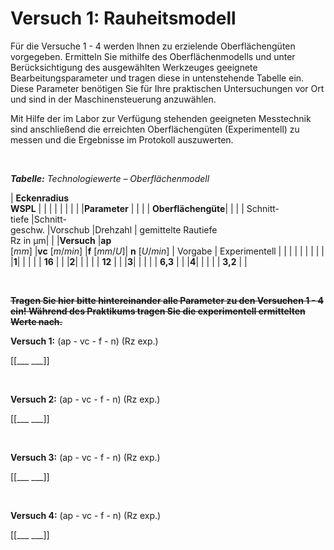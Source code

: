 <!--

author:   Nancy Brinkmann, Ronny Stolze

email:    nancy.brinkmann@hs-magdeburg.de, ronny.stolze@hs-magdeburg.de

version:  1.0.0

language: de_DE

narrator: DE FEMALE

-->

# Versuch 1: Rauheitsmodell

Für die Versuche 1 - 4 werden Ihnen zu erzielende Oberflächengüten vorgegeben. Ermitteln Sie mithilfe des
Oberflächenmodells und unter Berücksichtigung des ausgewählten Werkzeuges geeignete Bearbeitungsparameter und tragen diese in untenstehende Tabelle ein. Diese Parameter benötigen Sie für Ihre praktischen Untersuchungen vor Ort und sind in der Maschinensteuerung anzuwählen.

Mit Hilfe der im Labor zur Verfügung stehenden geeigneten Messtechnik sind anschließend die erreichten Oberflächengüten (Experimentell) zu messen und die Ergebnisse im Protokoll auszuwerten.

<br/>

<!--
style="font-size: 14px; width: 100%; margin: 0.25em 1;"
-->
***Tabelle:*** *Technologiewerte – Oberflächenmodell*

<!--
style="width: 100%; "
-->
| **Eckenradius <br/> WSPL** | | | | | | |
| |**Parameter**	| | | | **Oberflächengüte**| |
| | Schnitt- <br/> tiefe |Schnitt- <br/> geschw. |Vorschub |Drehzahl | gemittelte Rautiefe <br/> Rz in µm| |
|**Versuch** |**ap** <br/> $[mm]$ |**vc** $[m/min]$ |**f** $[mm/U]$| **n** $[U/min]$ | Vorgabe | Experimentell |
| | | | | | | |
|**1**| | | | | **16** | |
|**2**| | | | | **12** | |
|**3**| | | | | **6,3** | |
|**4**| | | | | **3,2** | |


<br/>

~~**Tragen Sie hier bitte hintereinander alle Parameter zu den Versuchen 1 - 4 ein! Während des Praktikums tragen Sie die experimentell ermittelten Werte nach.**~~

**Versuch 1:** (ap - vc - f - n) (Rz exp.)

[[___ ___]]

<br/>

**Versuch 2:** (ap - vc - f - n) (Rz exp.)

[[___ ___]]

<br/>

**Versuch 3:** (ap - vc - f - n) (Rz exp.)

[[___ ___]]

<br/>

**Versuch 4:** (ap - vc - f - n) (Rz exp.)

[[___ ___]]
